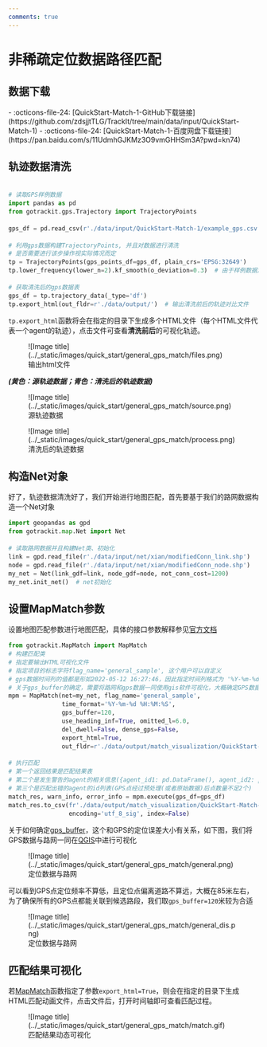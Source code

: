 ```yaml
---
comments: true
---
```

[export_html]: ../Func&API/Trajectory.md#export_html
[gps_buffer]: ../Func&API/MapMatch.md#init
[QGIS]: https://qgis.org/

# 非稀疏定位数据路径匹配


## 数据下载

<div class="grid cards" markdown>
- :octicons-file-24: [QuickStart-Match-1-GitHub下载链接](https://github.com/zdsjjtTLG/TrackIt/tree/main/data/input/QuickStart-Match-1)
- :octicons-file-24: [QuickStart-Match-1-百度网盘下载链接](https://pan.baidu.com/s/11UdmhGJKMz3O9vmGHHSm3A?pwd=kn74)
</div>


## 轨迹数据清洗
```python

# 读取GPS样例数据
import pandas as pd
from gotrackit.gps.Trajectory import TrajectoryPoints

gps_df = pd.read_csv(r'./data/input/QuickStart-Match-1/example_gps.csv')

# 利用gps数据构建TrajectoryPoints, 并且对数据进行清洗
# 是否需要进行该步操作视实际情况而定
tp = TrajectoryPoints(gps_points_df=gps_df, plain_crs='EPSG:32649')
tp.lower_frequency(lower_n=2).kf_smooth(o_deviation=0.3)  # 由于样例数据定位频率高且有一定的误差，因此先做间隔采样然后执行滤波平滑

# 获取清洗后的gps数据表
gps_df = tp.trajectory_data(_type='df')
tp.export_html(out_fldr=r'./data/output/')  # 输出清洗前后的轨迹对比文件
```

`tp.export_html`函数将会在指定的目录下生成多个HTML文件（每个HTML文件代表一个agent的轨迹），点击文件可查看**清洗前后**的可视化轨迹。

<figure markdown="span">
  ![Image title](../_static/images/quick_start/general_gps_match/files.png)
  <figcaption>输出html文件</figcaption>
</figure>

***(黄色：源轨迹数据；青色：清洗后的轨迹数据)***
<figure markdown="span">
  ![Image title](../_static/images/quick_start/general_gps_match/source.png)
  <figcaption>源轨迹数据</figcaption>
</figure>

<figure markdown="span">
  ![Image title](../_static/images/quick_start/general_gps_match/process.png)
  <figcaption>清洗后的轨迹数据</figcaption>
</figure>

## 构造Net对象

好了，轨迹数据清洗好了，我们开始进行地图匹配，首先要基于我们的路网数据构造一个Net对象

```python
import geopandas as gpd
from gotrackit.map.Net import Net

# 读取路网数据并且构建Net类、初始化
link = gpd.read_file(r'./data/input/net/xian/modifiedConn_link.shp')
node = gpd.read_file(r'./data/input/net/xian/modifiedConn_node.shp')
my_net = Net(link_gdf=link, node_gdf=node, not_conn_cost=1200)
my_net.init_net()  # net初始化
```


## 设置MapMatch参数

设置地图匹配参数进行地图匹配，具体的接口参数解释参见[官方文档](https://gotrackit.readthedocs.io/en/latest/Func%26API/MapMatch/)

```python
from gotrackit.MapMatch import MapMatch
# 构建匹配类
# 指定要输出HTML可视化文件
# 指定项目的标志字符flag_name='general_sample', 这个用户可以自定义
# gps数据时间列的值都是形如2022-05-12 16:27:46，因此指定时间列格式为 '%Y-%m-%d %H:%M:%S'
# 关于gps_buffer的确定，需要将路网和gps数据一同使用gis软件可视化，大概确定GPS数据和候选路段的距离
mpm = MapMatch(net=my_net, flag_name='general_sample', 
               time_format='%Y-%m-%d %H:%M:%S',
               gps_buffer=120, 
               use_heading_inf=True, omitted_l=6.0, 
               del_dwell=False, dense_gps=False,
               export_html=True, 
               out_fldr=r'./data/output/match_visualization/QuickStart-Match-1')

# 执行匹配
# 第一个返回结果是匹配结果表
# 第二个是发生警告的agent的相关信息({agent_id1: pd.DataFrame(), agent_id2: pd.DataFrame()...})
# 第三个是匹配出错的agent的id列表(GPS点经过预处理(或者原始数据)后点数量不足2个)
match_res, warn_info, error_info = mpm.execute(gps_df=gps_df)
match_res.to_csv(fr'./data/output/match_visualization/QuickStart-Match-1/general_match_res.csv',
                 encoding='utf_8_sig', index=False)
```

关于如何确定[gps_buffer]，这个和GPS的定位误差大小有关系，如下图，我们将GPS数据与路网一同在[QGIS]中进行可视化


<figure markdown="span">
  ![Image title](../_static/images/quick_start/general_gps_match/general.png)
  <figcaption>定位数据与路网</figcaption>
</figure>

可以看到GPS点定位频率不算低，且定位点偏离道路不算远，大概在85米左右，为了确保所有的GPS点都能关联到候选路段，我们取`gps_buffer=120`米较为合适


<figure markdown="span">
  ![Image title](../_static/images/quick_start/general_gps_match/general_dis.png)
  <figcaption>定位数据与路网</figcaption>
</figure>

## 匹配结果可视化
若[MapMatch](https://gotrackit.readthedocs.io/en/latest/Func%26API/MapMatch/)函数指定了参数`export_html=True`，则会在指定的目录下生成HTML匹配动画文件，点击文件后，打开时间轴即可查看匹配过程。

<figure markdown="span">
  ![Image title](../_static/images/quick_start/general_gps_match/match.gif)
  <figcaption>匹配结果动态可视化</figcaption>
</figure>